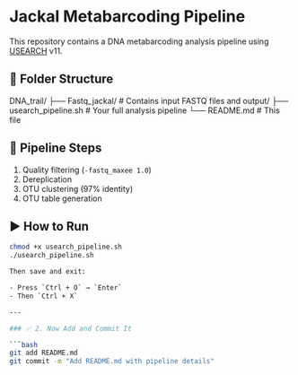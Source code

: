 # Jackal Metabarcoding Pipeline

This repository contains a DNA metabarcoding analysis pipeline using [USEARCH](https://drive5.com/usearch/) v11.

## 📁 Folder Structure

DNA_trail/
├── Fastq_jackal/ # Contains input FASTQ files and output/
├── usearch_pipeline.sh # Your full analysis pipeline
└── README.md # This file
## 🧪 Pipeline Steps

1. Quality filtering (`-fastq_maxee 1.0`)
2. Dereplication
3. OTU clustering (97% identity)
4. OTU table generation

## ▶️ How to Run

```bash
chmod +x usearch_pipeline.sh
./usearch_pipeline.sh

Then save and exit:

- Press `Ctrl + O` → `Enter`
- Then `Ctrl + X`

---

### ✅ 2. Now Add and Commit It

```bash
git add README.md
git commit -m "Add README.md with pipeline details"

